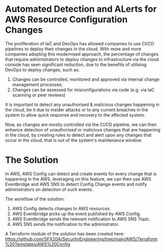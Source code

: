 # Automated Detection and ALerts for AWS Resource Configuration Changes

The proliferation of IaC and DevOps has allowed companies to use CI/CD pipelines to deploy their changes in the cloud. With more and more companies adopting this modernised approach, the percentage of changes that require administrators to deploy changes to infrastructure via the cloud console has seen significant reduction, due to the benefits of utilising DevOps to deploy changes, such as:
1. Changes can be controlled, monitored and approved via internal change management processes;
2. Changes can be assessed for misconfigurations via code (e.g. via IaC scanning or peer reviews)

It is important to detect any unauthorised & malicious changes happening in the cloud, be it due to insider attacks or to any current breaches in the system to allow quick response and recovery to the affected system.

Now, as changes are mostly controlled via the CI/CD pipeline, we can then enhance detection of unauthorised or malicious changes that are happening in the cloud, by creating rules to detect and alert upon any changes that occur in the cloud, that is out of the system's maintenance window.

# The Solution

In AWS, AWS Config can detect and create events for every change that is happening in the AWS, leveraging on this feature, we can then use AWS Eventbridge and AWS SNS to detect Config Change events and notify administrators on detection of such events.



The workflow of the solution:
1. AWS Config detects changes to AWS resources.
2. AWS Eventbridge picks up the event published by AWS Config.
3. AWS Eventbridge sends the relevant notification to AWS SNS Topic.
4. AWS SNS sends the notification to the administrator.


A Terraform module of the solution has been created here: https://github.com/SFX20A/SecurityEngineering/tree/main/AWS/Terraform%20Templates/AWS%20Config